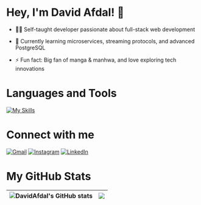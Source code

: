 # Hey, I'm David Afdal! 👋

- 👨‍💻 Self-taught developer passionate about full-stack web development

- 🌱 Currently learning microservices, streaming protocols, and advanced PostgreSQL

- ⚡ Fun fact: Big fan of manga & manhwa, and love exploring tech innovations

# Languages and Tools

[![My Skills](https://skillicons.dev/icons?i=go,ts,nodejs,express,next,react,tailwind,postgres,mysql,redis,docker,postman,vscode,githubactions&perline=5)](https://skillicons.dev)

# Connect with me

[![Gmail](https://skillicons.dev/icons?i=gmail)](mailto:davidafdal7@gmail.com)
[![Instagram](https://skillicons.dev/icons?i=instagram)](https://instagram.com/davidafd_)
[![LinkedIn](https://skillicons.dev/icons?i=linkedin)](https://id.linkedin.com/in/david-afdal-kaizar-mutahadi-86ba26250)

# My GitHub Stats
| <img src="https://github-readme-stats.vercel.app/api?username=DavidAfdal&show_icons=true&hide=&count_private=true&title_color=ef4444&text_color=ffffff&icon_color=ef4444&bg_color=171717&hide_border=true&show_icons=true" alt="DavidAfdal's GitHub stats" /> | <img src="https://github-readme-streak-stats.herokuapp.com/?user=DavidAfdal&stroke=ffffff&background=171717&ring=ef4444&fire=ef4444&currStreakNum=ffffff&currStreakLabel=ef4444&sideNums=ffffff&sideLabels=ffffff&dates=ffffff&hide_border=true" /> |
| -------------- | -------------- |
